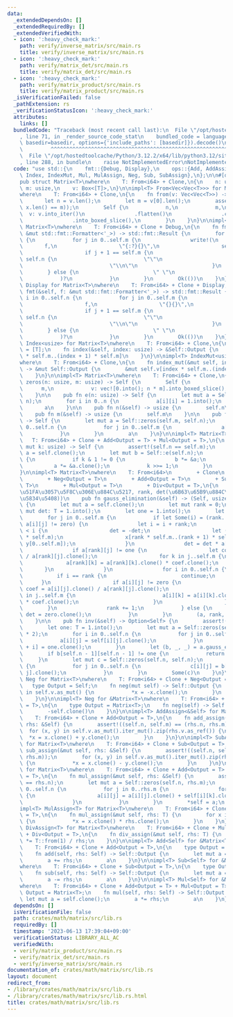 ```yaml
---
data:
  _extendedDependsOn: []
  _extendedRequiredBy: []
  _extendedVerifiedWith:
  - icon: ':heavy_check_mark:'
    path: verify/inverse_matrix/src/main.rs
    title: verify/inverse_matrix/src/main.rs
  - icon: ':heavy_check_mark:'
    path: verify/matrix_det/src/main.rs
    title: verify/matrix_det/src/main.rs
  - icon: ':heavy_check_mark:'
    path: verify/matrix_product/src/main.rs
    title: verify/matrix_product/src/main.rs
  _isVerificationFailed: false
  _pathExtension: rs
  _verificationStatusIcon: ':heavy_check_mark:'
  attributes:
    links: []
  bundledCode: "Traceback (most recent call last):\n  File \"/opt/hostedtoolcache/Python/3.12.2/x64/lib/python3.12/site-packages/onlinejudge_verify/documentation/build.py\"\
    , line 71, in _render_source_code_stat\n    bundled_code = language.bundle(stat.path,\
    \ basedir=basedir, options={'include_paths': [basedir]}).decode()\n          \
    \         ^^^^^^^^^^^^^^^^^^^^^^^^^^^^^^^^^^^^^^^^^^^^^^^^^^^^^^^^^^^^^^^^^^^^^^^^^^^^^^^^^\n\
    \  File \"/opt/hostedtoolcache/Python/3.12.2/x64/lib/python3.12/site-packages/onlinejudge_verify/languages/rust.py\"\
    , line 288, in bundle\n    raise NotImplementedError\nNotImplementedError\n"
  code: "use std::{\n    fmt::{Debug, Display},\n    ops::{Add, AddAssign, Div, DivAssign,\
    \ Index, IndexMut, Mul, MulAssign, Neg, Sub, SubAssign},\n};\n\n#[derive(Clone)]\n\
    pub struct Matrix<T>\nwhere\n    T: From<i64> + Clone,\n{\n    n: usize,\n   \
    \ m: usize,\n    v: Box<[T]>,\n}\n\nimpl<T> From<Vec<Vec<T>>> for Matrix<T>\n\
    where\n    T: From<i64> + Clone,\n{\n    fn from(v: Vec<Vec<T>>) -> Self {\n \
    \       let n = v.len();\n        let m = v[0].len();\n        assert!(v.iter().all(|x|\
    \ x.len() == m));\n        Self {\n            n,\n            m,\n          \
    \  v: v.into_iter()\n                .flatten()\n                .collect::<Vec<_>>()\n\
    \                .into_boxed_slice(),\n        }\n    }\n}\n\nimpl<T> Debug for\
    \ Matrix<T>\nwhere\n    T: From<i64> + Clone + Debug,\n{\n    fn fmt(&self, f:\
    \ &mut std::fmt::Formatter<'_>) -> std::fmt::Result {\n        for i in 0..self.n\
    \ {\n            for j in 0..self.m {\n                write!(\n             \
    \       f,\n                    \"{:?}{}\",\n                    self[i][j],\n\
    \                    if j + 1 == self.m {\n                        if i + 1 ==\
    \ self.n {\n                            \"\"\n                        } else {\n\
    \                            \"\\n\"\n                        }\n            \
    \        } else {\n                        \" \"\n                    }\n    \
    \            )?\n            }\n        }\n        Ok(())\n    }\n}\n\nimpl<T>\
    \ Display for Matrix<T>\nwhere\n    T: From<i64> + Clone + Display,\n{\n    fn\
    \ fmt(&self, f: &mut std::fmt::Formatter<'_>) -> std::fmt::Result {\n        for\
    \ i in 0..self.n {\n            for j in 0..self.m {\n                write!(\n\
    \                    f,\n                    \"{}{}\",\n                    self[i][j],\n\
    \                    if j + 1 == self.m {\n                        if i + 1 ==\
    \ self.n {\n                            \"\"\n                        } else {\n\
    \                            \"\\n\"\n                        }\n            \
    \        } else {\n                        \" \"\n                    }\n    \
    \            )?\n            }\n        }\n        Ok(())\n    }\n}\n\nimpl<T>\
    \ Index<usize> for Matrix<T>\nwhere\n    T: From<i64> + Clone,\n{\n    type Output\
    \ = [T];\n    fn index(&self, index: usize) -> &Self::Output {\n        &self.v[index\
    \ * self.m..(index + 1) * self.m]\n    }\n}\n\nimpl<T> IndexMut<usize> for Matrix<T>\n\
    where\n    T: From<i64> + Clone,\n{\n    fn index_mut(&mut self, index: usize)\
    \ -> &mut Self::Output {\n        &mut self.v[index * self.m..(index + 1) * self.m]\n\
    \    }\n}\n\nimpl<T> Matrix<T>\nwhere\n    T: From<i64> + Clone,\n{\n    pub fn\
    \ zeros(n: usize, m: usize) -> Self {\n        Self {\n            n,\n      \
    \      m,\n            v: vec![0.into(); n * m].into_boxed_slice(),\n        }\n\
    \    }\n\n    pub fn e(n: usize) -> Self {\n        let mut a = Self::zeros(n,\
    \ n);\n        for i in 0..n {\n            a[i][i] = 1.into();\n        }\n \
    \       a\n    }\n\n    pub fn n(&self) -> usize {\n        self.n\n    }\n\n\
    \    pub fn m(&self) -> usize {\n        self.m\n    }\n\n    pub fn transpose(&self)\
    \ -> Self {\n        let mut a = Self::zeros(self.m, self.n);\n        for i in\
    \ 0..self.n {\n            for j in 0..self.m {\n                a[j][i] = self[i][j].clone();\n\
    \            }\n        }\n        a\n    }\n}\n\nimpl<T> Matrix<T>\nwhere\n \
    \   T: From<i64> + Clone + Add<Output = T> + Mul<Output = T>,\n{\n    pub fn pow(&self,\
    \ mut k: usize) -> Self {\n        assert!(self.n == self.m);\n        let mut\
    \ a = self.clone();\n        let mut b = Self::e(self.n);\n        while k > 0\
    \ {\n            if k & 1 != 0 {\n                b *= &a;\n            }\n  \
    \          a *= &a.clone();\n            k >>= 1;\n        }\n        b\n    }\n\
    }\n\nimpl<T> Matrix<T>\nwhere\n    T: From<i64>\n        + Clone\n        + Eq\n\
    \        + Neg<Output = T>\n        + Add<Output = T>\n        + Sub<Output =\
    \ T>\n        + Mul<Output = T>\n        + Div<Output = T>,\n{\n    // (\u6383\
    \u51FA\u3057\u5F8C\u306E\u884C\u5217, rank, det(\u6B63\u65B9\u884C\u5217\u306E\
    \u5834\u5408))\n    pub fn gauss_elimination(&self) -> (Self, usize, Option<T>)\
    \ {\n        let mut a = self.clone();\n        let mut rank = 0;\n        let\
    \ mut det: T = 1.into();\n        let one = 1.into();\n        let zero = 0.into();\n\
    \        for j in 0..self.m {\n            if let Some(i) = (rank..self.n).position(|i|\
    \ a[i][j] != zero) {\n                let i = i + rank;\n                if rank\
    \ < i {\n                    det = -det;\n                    let (x, y) = a.v.split_at_mut(i\
    \ * self.m);\n                    x[rank * self.m..(rank + 1) * self.m].swap_with_slice(&mut\
    \ y[0..self.m]);\n                }\n                det = det * a[rank][j].clone();\n\
    \                if a[rank][j] != one {\n                    let coef = one.clone()\
    \ / a[rank][j].clone();\n                    for k in j..self.m {\n          \
    \              a[rank][k] = a[rank][k].clone() * coef.clone();\n             \
    \       }\n                }\n                for i in 0..self.n {\n         \
    \           if i == rank {\n                        continue;\n              \
    \      }\n                    if a[i][j] != zero {\n                        let\
    \ coef = a[i][j].clone() / a[rank][j].clone();\n                        for k\
    \ in j..self.m {\n                            a[i][k] = a[i][k].clone() - a[rank][k].clone()\
    \ * coef.clone();\n                        }\n                    }\n        \
    \        }\n                rank += 1;\n            } else {\n               \
    \ det = zero.clone();\n            }\n        }\n        (a, rank, Some(det))\n\
    \    }\n\n    pub fn inv(&self) -> Option<Self> {\n        assert!(self.n == self.m);\n\
    \        let one: T = 1.into();\n        let mut a = Self::zeros(self.n, self.n\
    \ * 2);\n        for i in 0..self.n {\n            for j in 0..self.n {\n    \
    \            a[i][j] = self[i][j].clone();\n            }\n            a[i][self.n\
    \ + i] = one.clone();\n        }\n        let (b, _, _) = a.gauss_elimination();\n\
    \        if b[self.n - 1][self.n - 1] != one {\n            return None;\n   \
    \     }\n        let mut c = Self::zeros(self.n, self.n);\n        for i in 0..self.n\
    \ {\n            for j in 0..self.n {\n                c[i][j] = b[i][self.n +\
    \ j].clone();\n            }\n        }\n        Some(c)\n    }\n}\n\nimpl<T>\
    \ Neg for Matrix<T>\nwhere\n    T: From<i64> + Clone + Neg<Output = T>,\n{\n \
    \   type Output = Self;\n    fn neg(mut self) -> Self::Output {\n        for x\
    \ in self.v.as_mut() {\n            *x = -x.clone();\n        }\n        self\n\
    \    }\n}\n\nimpl<T> Neg for &Matrix<T>\nwhere\n    T: From<i64> + Clone + Neg<Output\
    \ = T>,\n{\n    type Output = Matrix<T>;\n    fn neg(self) -> Self::Output {\n\
    \        -self.clone()\n    }\n}\n\nimpl<T> AddAssign<&Self> for Matrix<T>\nwhere\n\
    \    T: From<i64> + Clone + Add<Output = T>,\n{\n    fn add_assign(&mut self,\
    \ rhs: &Self) {\n        assert!((self.n, self.m) == (rhs.n, rhs.m));\n      \
    \  for (x, y) in self.v.as_mut().iter_mut().zip(rhs.v.as_ref()) {\n          \
    \  *x = x.clone() + y.clone();\n        }\n    }\n}\n\nimpl<T> SubAssign<&Self>\
    \ for Matrix<T>\nwhere\n    T: From<i64> + Clone + Sub<Output = T>,\n{\n    fn\
    \ sub_assign(&mut self, rhs: &Self) {\n        assert!((self.n, self.m) == (rhs.n,\
    \ rhs.m));\n        for (x, y) in self.v.as_mut().iter_mut().zip(rhs.v.as_ref())\
    \ {\n            *x = x.clone() - y.clone();\n        }\n    }\n}\n\nimpl<T> MulAssign<&Self>\
    \ for Matrix<T>\nwhere\n    T: From<i64> + Clone + Add<Output = T> + Mul<Output\
    \ = T>,\n{\n    fn mul_assign(&mut self, rhs: &Self) {\n        assert!(self.m\
    \ == rhs.n);\n        let mut a = Self::zeros(self.n, rhs.m);\n        for i in\
    \ 0..self.n {\n            for j in 0..rhs.m {\n                for k in 0..self.m\
    \ {\n                    a[i][j] = a[i][j].clone() + self[i][k].clone() * rhs[k][j].clone();\n\
    \                }\n            }\n        }\n        *self = a;\n    }\n}\n\n\
    impl<T> MulAssign<T> for Matrix<T>\nwhere\n    T: From<i64> + Clone + Mul<Output\
    \ = T>,\n{\n    fn mul_assign(&mut self, rhs: T) {\n        for x in self.v.as_mut()\
    \ {\n            *x = x.clone() * rhs.clone();\n        }\n    }\n}\n\nimpl<T>\
    \ DivAssign<T> for Matrix<T>\nwhere\n    T: From<i64> + Clone + Mul<Output = T>\
    \ + Div<Output = T>,\n{\n    fn div_assign(&mut self, rhs: T) {\n        *self\
    \ *= T::from(1) / rhs;\n    }\n}\n\nimpl<T> Add<Self> for &Matrix<T>\nwhere\n\
    \    T: From<i64> + Clone + Add<Output = T>,\n{\n    type Output = Matrix<T>;\n\
    \    fn add(self, rhs: Self) -> Self::Output {\n        let mut a = self.clone();\n\
    \        a += rhs;\n        a\n    }\n}\n\nimpl<T> Sub<Self> for &Matrix<T>\n\
    where\n    T: From<i64> + Clone + Sub<Output = T>,\n{\n    type Output = Matrix<T>;\n\
    \    fn sub(self, rhs: Self) -> Self::Output {\n        let mut a = self.clone();\n\
    \        a -= rhs;\n        a\n    }\n}\n\nimpl<T> Mul<Self> for &Matrix<T>\n\
    where\n    T: From<i64> + Clone + Add<Output = T> + Mul<Output = T>,\n{\n    type\
    \ Output = Matrix<T>;\n    fn mul(self, rhs: Self) -> Self::Output {\n       \
    \ let mut a = self.clone();\n        a *= rhs;\n        a\n    }\n}\n"
  dependsOn: []
  isVerificationFile: false
  path: crates/math/matrix/src/lib.rs
  requiredBy: []
  timestamp: '2023-06-13 17:39:04+09:00'
  verificationStatus: LIBRARY_ALL_AC
  verifiedWith:
  - verify/matrix_product/src/main.rs
  - verify/matrix_det/src/main.rs
  - verify/inverse_matrix/src/main.rs
documentation_of: crates/math/matrix/src/lib.rs
layout: document
redirect_from:
- /library/crates/math/matrix/src/lib.rs
- /library/crates/math/matrix/src/lib.rs.html
title: crates/math/matrix/src/lib.rs
---
```

